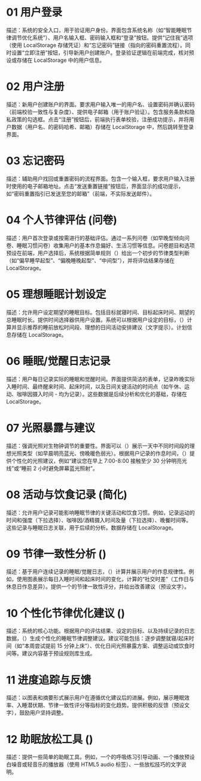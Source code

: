 # 01 用户登录
描述：系统的安全入口，用于验证用户身份。界面包含系统名称（如“智能睡眠节律调节优化系统”）、用户名输入框、密码输入框和“登录”按钮。提供“记住我”选项（使用 LocalStorage 存储凭证）和“忘记密码”链接（指向的密码重置流程）。同时设置“立即注册”按钮，引导新用户创建账户。登录验证逻辑在前端完成，核对预设或存储在 LocalStorage 中的用户信息。

# 02 用户注册
描述：新用户创建账户的界面。要求用户输入唯一的用户名、设置密码并确认密码（前端校验一致性与复杂度）、提供电子邮箱（用于账户验证）。包含服务条款和隐私政策的勾选框。点击“注册”按钮后，前端执行表单校验，注册成功提示，并将用户数据（用户名、的密码哈希、邮箱）存储在 LocalStorage 中，然后跳转至登录界面。

# 03 忘记密码
描述：辅助用户找回或重置密码的流程界面。包含一个输入框，要求用户输入注册时使用的电子邮箱地址。点击“发送重置链接”按钮后，界面显示的成功提示，如“密码重置指引已发送至您的邮箱”（前端，不实际发送邮件）。

# 04 个人节律评估 (问卷)
描述：用户首次登录或按需进行的基础评估。通过一系列问卷（如早晚型倾向问卷、睡眠习惯问卷）收集用户的基本作息偏好、生活习惯等信息。问卷题目和选项预设在前端，用户选择后，系统根据简单规则（）给出一个初步的节律类型判断（如“偏早睡早起型”、“偏晚睡晚起型”、“中间型”），并将评估结果存储在 LocalStorage。

# 05 理想睡眠计划设定
描述：允许用户设定期望的睡眠目标。包括目标就寝时间、目标起床时间、期望的总睡眠时长。提供时间选择器供用户设置。系统可以根据用户设定的目标，（）计算并显示推荐的睡前放松时间段、理想的日间活动安排建议（文字提示）。计划信息存储在 LocalStorage。

# 06 睡眠/觉醒日志记录
描述：用户每日记录实际的睡眠和觉醒时间。界面提供简洁的表单，记录昨晚实际入睡时间、最终醒来时间、起床时间，以及日间关键活动的时间点（如午休、运动、咖啡因摄入时间 - 均为记录）。这些数据是后续分析和优化的基础，存储在 LocalStorage。

# 07 光照暴露与建议
描述：强调光照对生物钟调节的重要性。界面可以（）展示一天中不同时间段的理想光照类型（如早晨明亮蓝光、傍晚暖色弱光）。根据用户记录的作息时间，（）提供个性化的光照建议，例如“建议您在早上 7:00-8:00 接触至少 30 分钟明亮光线”或“睡前 2 小时避免屏幕蓝光照射”。

# 08 活动与饮食记录 (简化)
描述：允许用户记录可能影响睡眠节律的关键活动和饮食习惯。例如，记录运动的时间和强度（下拉选择）、咖啡因/酒精摄入时间及量（下拉选择）、晚餐时间等。这些记录与睡眠日志关联，用于后续的分析。数据存储在 LocalStorage。

# 09 节律一致性分析 ()
描述：基于用户连续记录的睡眠/觉醒日志，（）计算并展示用户的作息规律性。例如，使用图表展示每日入睡时间和起床时间的变化，计算的“社交时差”（工作日与休息日作息差异）。提供一个的节律一致性评分，并给出改善建议（预设文字）。

# 10 个性化节律优化建议 ()
描述：系统的核心功能。根据用户的评估结果、设定的目标、以及持续记录的日志数据，（）生成个性化的睡眠节律调整建议。建议可能包括：逐步调整就寝/起床时间（如“本周尝试提前 15 分钟上床”）、优化日间光照暴露方案、调整运动或饮食时间等。建议内容基于预设规则库生成。

# 11 进度追踪与反馈
描述：以图表和摘要形式展示用户在遵循优化建议后的进展。例如，展示睡眠效率、入睡潜伏期、节律一致性评分等指标的变化趋势。提供积极的反馈（预设文字），鼓励用户坚持调整。

# 12 助眠放松工具 ()
描述：提供一些简单的助眠工具。例如，一个的呼吸练习引导动画、一个播放预设白噪音或轻音乐的播放器（使用 HTML5 audio 标签）、一些放松技巧的文字说明。
